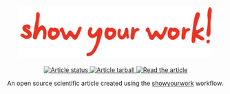 <p align="center">
<a href="https://github.com/showyourwork/showyourwork">
<img width = "450" src="https://raw.githubusercontent.com/showyourwork/.github/main/images/showyourwork.png" alt="showyourwork"/>
</a>
<br>
<br>
<a href="https://github.com/HealthyPear/test-showyourwork_action_issue_11/actions/workflows/build.yml">
<img src="https://github.com/HealthyPear/test-showyourwork_action_issue_11/actions/workflows/build.yml/badge.svg?branch=main" alt="Article status"/>
</a>
<a href="https://github.com/HealthyPear/test-showyourwork_action_issue_11/raw/main-pdf/arxiv.tar.gz">
<img src="https://img.shields.io/badge/article-tarball-blue.svg?style=flat" alt="Article tarball"/>
</a>
<a href="https://github.com/HealthyPear/test-showyourwork_action_issue_11/raw/main-pdf/ms.pdf">
<img src="https://img.shields.io/badge/article-pdf-blue.svg?style=flat" alt="Read the article"/>
</a>
</p>

An open source scientific article created using the [showyourwork](https://github.com/showyourwork/showyourwork) workflow.
